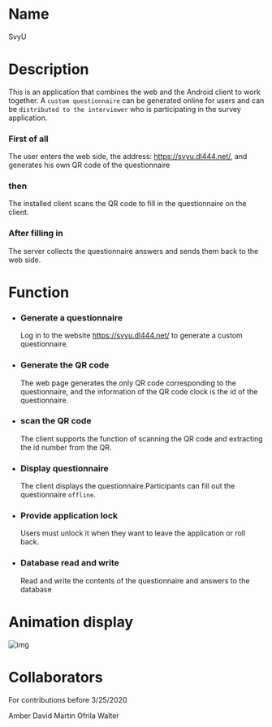# Name
SvyU

# Description
This is an application that combines the web and the Android client to work together. A `custom questionnaire` can be generated online for users and can be `distributed to the interviewer` who is participating in the survey application.
### First of all
The user enters the web side, the address: https://svyu.dl444.net/, and generates his own QR code of the questionnaire
### then 
The installed client scans the QR code to fill in the questionnaire on the client. 
### After filling in
The server collects the questionnaire answers and sends them back to the web side.

# Function
* ### Generate a questionnaire
  Log in to the website https://svyu.dl444.net/ to generate a custom questionnaire.
* ### Generate the QR code
  The web page generates the only QR code corresponding to the questionnaire, and the information of the QR code clock is the id of the questionnaire.
* ### scan the QR code
  The client supports the function of scanning the QR code and extracting the id number from the QR.
* ### Display questionnaire
  The client displays the questionnaire.Participants can fill out the questionnaire `offline`.
* ### Provide application lock
  Users must unlock it when they want to leave the application or roll back.
* ### Database read and write
  Read and write the contents of the questionnaire and answers to the database


# Animation display
![img](https://github.com/crooooked/survey/blob/master/image-folders/SvyU.gif)

# Collaborators
For contributions before 3/25/2020

Amber
David
Martin
Ofrila
Walter


